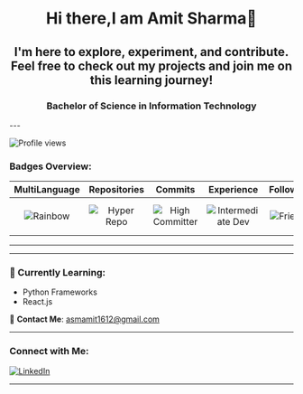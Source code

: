 <h1 align="center">Hi there,I am Amit Sharma👋</h1>
<h2 align="center">I'm here to explore, experiment, and contribute. Feel free to check out my projects and join me on this learning journey!</h2>

<h3 align="center">Bachelor of Science in Information Technology</h3>
---

![Profile views](https://komarev.com/ghpvc/?username=ChandanaVaidya17&label=Profile%20views&color=0e75b6&style=flat) 

### Badges Overview:

| MultiLanguage | Repositories | Commits | Experience | Followers | PullRequest | Stars | Issues | Reviews |
| :-----------: | :----------: | :-----: | :--------: | :-------: | :---------: | :---: | :----: | :-----: |
| ![Rainbow](https://img.shields.io/badge/Rainbow%20Lang%20User-16pt-blue) | ![Hyper Repo](https://img.shields.io/badge/Hyper%20Repo%20Creator-45pt-green) | ![High Committer](https://img.shields.io/badge/High%20Committer-183pt-brightgreen) | ![Intermediate Dev](https://img.shields.io/badge/Intermediate%20Dev-12pt-yellow) | ![Friends](https://img.shields.io/badge/Many%20Friends-16pt-lightgrey) | ![Middle Puller](https://img.shields.io/badge/Middle%20Puller-13pt-blue) | ![First Star](https://img.shields.io/badge/First%20Star-6pt-yellow) | ![Unknown Issues](https://img.shields.io/badge/Issues-0pt-lightgrey) | ![Reviews](https://img.shields.io/badge/Reviews-Unknown-lightgrey) |

---
---

### 🌱 Currently Learning:
- Python Frameworks
- React.js

📧 **Contact Me**: [asmamit1612@gmail.com](mailto:asmamit1612@gmail.com)

---

### Connect with Me:

[![LinkedIn](https://img.shields.io/badge/-asmamit1612-blue?style=flat-square&logo=linkedin)](https://www.linkedin.com/in/asmamit1612/)

---

<!--
**asmamit1612/asmamit1612** is a ✨ _special_ ✨ repository because its `README.md` (this file) appears on your GitHub profile.

Here are some ideas to get you started:

- 🔭 I’m currently working on ...
- 🌱 I’m currently learning ...
- 👯 I’m looking to collaborate on ...
- 🤔 I’m looking for help with ...
- 💬 Ask me about ...
- 📫 How to reach me: ...
- 😄 Pronouns: ...
- ⚡ Fun fact: ...
-->
